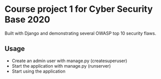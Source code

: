 # Course project 1 for Cyber Security Base 2020

Built with Django and demonstrating several OWASP top 10 security flaws.

## Usage

- Create an admin user with manage.py (createsuperuser)
- Start the application with manage.py (runserver)
- Start using the application
